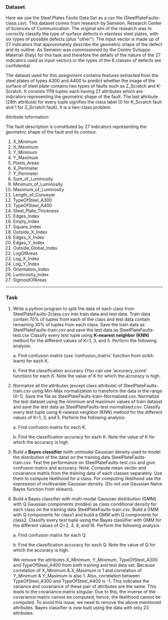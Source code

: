 ### Dataset 
Here we use the Steel Plates Faults Data Set as a csv file (SteelPlateFaults-class.csv). This dataset comes from research by Semeion, Research Center of Sciences of
Communication. The original aim of the research was to correctly classify the type of surface
defects in stainless steel plates, with six types of possible defects (plus "other"). The Input vector is
made up of 27 indicators that approximately describe the geometric shape of the defect and its
outline. As Semeion was commissioned by the Centro Sviluppo Materiali (Italy) for this task and
therefore the details of the nature of the 27 indicators used as input vectors or the types of the 6
classes of defects are confidential.

The dataset used for this assignment contains features extracted from the steel plates of types A300
and A400 to predict whether the image of the surface of steel plate contains two types of faults such
as Z_Scratch and K-Scratch. It consists 1119 tuples each having 27 attributes which are indicators
representing the geometric shape of the fault. The last attribute (28th attribute) for every tuple
signifies the class label (0 for K_Scratch fault and 1 for Z_Scratch fault). It is a two-class problem.

Attribute Information:

The fault description is constituted by 27 indicators representing the geometric shape of the fault
and its contour.

1. X_Minimum
2. X_Maximum
3. Y_Minimum
4. Y_Maximum
5. Pixels_Areas
6. X_Perimeter
7. Y_Perimeter
8. Sum_of_Luminosity
9. Minimum_of_Luminosity
10. Maximum_of_Luminosity
11. Length_of_Conveyer
12. TypeOfSteel_A300
13. TypeOfSteel_A400
14. Steel_Plate_Thickness
15. Edges_Index
16. Empty_Index
17. Square_Index
18. Outside_X_Index
19. Edges_X_Index
20. Edges_Y_Index
21. Outside_Global_Index
22. LogOfAreas
23. Log_X_Index
24. Log_Y_Index
25. Orientation_Index
26. Luminosity_Index
27. SigmoidOfAreas
---

### Task

1. Write a python program to split the data of each class from SteelPlateFaults-2class.csv into train data and test data. Train data contain 70% of tuples from each of the
class and test data contain remaining 30% of tuples from each class. Save the train data as
SteelPlateFaults-train.csv and save the test data as SteelPlateFaults-test.csv
Classify every test tuple using **K-nearest neighbor (KNN)** method for the different values of
K=1, 3, and 5. Perform the following analysis:

    a. Find confusion matrix (use ‘confusion_matrix’ function from scikit-learn)
    for each K.
    
    b. Find the classification accuracy (You can use ‘accuracy_score’ function) for each K.
    Note the value of K for which the accuracy is high.
    
2. Normalize all the attributes (except class attribute) of SteelPlateFaults-train.csv
using Min-Max normalization to transform the data in the range [0-1]. Save the file as
SteelPlateFaults-train-Normalised.csv. Normalize the test dataset using the
minimum and maximum values of train dataset and save the test data as
SteelPlateFaults-test-normalised.csv.
Classify every test tuple using K-nearest neighbor (KNN) method for the different values of
K=1, 3, and 5. Perform the following analysis:

    a. Find confusion matrix for each K.
    
    b. Find the classification accuracy for each K. Note the value of K for which the accuracy is
    high
    
3. Build a **Bayes classifier** (with unimodal Gaussian density used to model the distribution of
the data) on the training data SteelPlateFaults-train.csv. Test the performance
on SteelPlateFaults-test.csv and give confusion matrix and accuracy.
Note: Compute mean vector and covariance matrix from the training data of each classes
separately. Use them to compute likelihood for a class. For computing likelihood use the
expression of multivariate Gaussian density. (Do not use Gaussian Naïve Bayes function
from sklearn).

4. Build a Bayes classifier with multi-modal Gaussian distribution (GMM) with Q Gaussian
components (modes) as class conditional density for each class on the training data
SteelPlateFaults-train.csv. Build a GMM with Q components for class1 and build
    a GMM with Q components for class2. Classify every test tuple using the Bayes classifier
    with GMM for the different values of Q=2, 4, 8, and 16. Perform the following analysis:
    
    a. Find confusion matrix for each Q
    
    b. Find the classification accuracy for each Q. Note the value of Q for which the
    accuracy is high.
    
    We remove the attributes X_Minimum, Y_Minimum, TypeOfSteel_A300 and
    TypeOfSteel_A400 from both training and test data set. Because correlation of X_Minimum
    & X_Maximum is 1 and correlation of Y_Minimum & Y_Maximum is also 1. Also,
    correlation between TypeOfSteel_A300 and TypeOfSteel_A400 is -1. This indicates the
    variance and covariance of these pair of attributes are the same. This leads to the covariance
    matrix singular. Due to this, the inverse of the covariance matrix cannot be computed, hence,
    the likelihood cannot be computed. To avoid this issue, we need to remove the above mentioned attributes. Bayes classifier is now built using the data with only 23 attributes.


